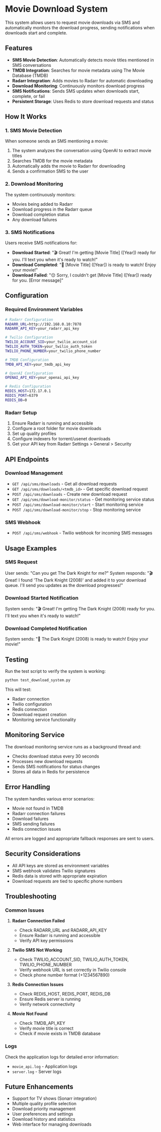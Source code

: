 # Movie Download System

This system allows users to request movie downloads via SMS and automatically monitors the download progress, sending notifications when downloads start and complete.

## Features

- **SMS Movie Detection**: Automatically detects movie titles mentioned in SMS conversations
- **TMDB Integration**: Searches for movie metadata using The Movie Database (TMDB)
- **Radarr Integration**: Adds movies to Radarr for automatic downloading
- **Download Monitoring**: Continuously monitors download progress
- **SMS Notifications**: Sends SMS updates when downloads start, complete, or fail
- **Persistent Storage**: Uses Redis to store download requests and status

## How It Works

### 1. SMS Movie Detection
When someone sends an SMS mentioning a movie:
1. The system analyzes the conversation using OpenAI to extract movie titles
2. Searches TMDB for the movie metadata
3. Automatically adds the movie to Radarr for downloading
4. Sends a confirmation SMS to the user

### 2. Download Monitoring
The system continuously monitors:
- Movies being added to Radarr
- Download progress in the Radarr queue
- Download completion status
- Any download failures

### 3. SMS Notifications
Users receive SMS notifications for:
- **Download Started**: "🎬 Great! I'm getting [Movie Title] ([Year]) ready for you. I'll text you when it's ready to watch!"
- **Download Completed**: "🎉 [Movie Title] ([Year]) is ready to watch! Enjoy your movie!"
- **Download Failed**: "😔 Sorry, I couldn't get [Movie Title] ([Year]) ready for you. [Error message]"

## Configuration

### Required Environment Variables
```bash
# Radarr Configuration
RADARR_URL=http://192.168.0.10:7878
RADARR_API_KEY=your_radarr_api_key

# Twilio Configuration
TWILIO_ACCOUNT_SID=your_twilio_account_sid
TWILIO_AUTH_TOKEN=your_twilio_auth_token
TWILIO_PHONE_NUMBER=your_twilio_phone_number

# TMDB Configuration
TMDB_API_KEY=your_tmdb_api_key

# OpenAI Configuration
OPENAI_API_KEY=your_openai_api_key

# Redis Configuration
REDIS_HOST=172.17.0.1
REDIS_PORT=6379
REDIS_DB=0
```

### Radarr Setup
1. Ensure Radarr is running and accessible
2. Configure a root folder for movie downloads
3. Set up quality profiles
4. Configure indexers for torrent/usenet downloads
5. Get your API key from Radarr Settings > General > Security

## API Endpoints

### Download Management
- `GET /api/sms/downloads` - Get all download requests
- `GET /api/sms/downloads/<tmdb_id>` - Get specific download request
- `POST /api/sms/downloads` - Create new download request
- `GET /api/sms/download-monitor/status` - Get monitoring service status
- `POST /api/sms/download-monitor/start` - Start monitoring service
- `POST /api/sms/download-monitor/stop` - Stop monitoring service

### SMS Webhook
- `POST /api/sms/webhook` - Twilio webhook for incoming SMS messages

## Usage Examples

### SMS Request
User sends: "Can you get The Dark Knight for me?"
System responds: "🎬 Great! I found 'The Dark Knight (2008)' and added it to your download queue. I'll send you updates as the download progresses!"

### Download Started Notification
System sends: "🎬 Great! I'm getting The Dark Knight (2008) ready for you. I'll text you when it's ready to watch!"

### Download Completed Notification
System sends: "🎉 The Dark Knight (2008) is ready to watch! Enjoy your movie!"

## Testing

Run the test script to verify the system is working:
```bash
python test_download_system.py
```

This will test:
- Radarr connection
- Twilio configuration
- Redis connection
- Download request creation
- Monitoring service functionality

## Monitoring Service

The download monitoring service runs as a background thread and:
- Checks download status every 30 seconds
- Processes new download requests
- Sends SMS notifications for status changes
- Stores all data in Redis for persistence

## Error Handling

The system handles various error scenarios:
- Movie not found in TMDB
- Radarr connection failures
- Download failures
- SMS sending failures
- Redis connection issues

All errors are logged and appropriate fallback responses are sent to users.

## Security Considerations

- All API keys are stored as environment variables
- SMS webhook validates Twilio signatures
- Redis data is stored with appropriate expiration
- Download requests are tied to specific phone numbers

## Troubleshooting

### Common Issues

1. **Radarr Connection Failed**
   - Check RADARR_URL and RADARR_API_KEY
   - Ensure Radarr is running and accessible
   - Verify API key permissions

2. **Twilio SMS Not Working**
   - Check TWILIO_ACCOUNT_SID, TWILIO_AUTH_TOKEN, TWILIO_PHONE_NUMBER
   - Verify webhook URL is set correctly in Twilio console
   - Check phone number format (+1234567890)

3. **Redis Connection Issues**
   - Check REDIS_HOST, REDIS_PORT, REDIS_DB
   - Ensure Redis server is running
   - Verify network connectivity

4. **Movie Not Found**
   - Check TMDB_API_KEY
   - Verify movie title is correct
   - Check if movie exists in TMDB database

### Logs
Check the application logs for detailed error information:
- `movie_api.log` - Application logs
- `server.log` - Server logs

## Future Enhancements

- Support for TV shows (Sonarr integration)
- Multiple quality profile selection
- Download priority management
- User preferences and settings
- Download history and statistics
- Web interface for managing downloads
